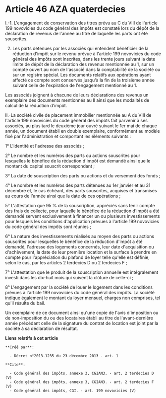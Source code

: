 # Article 46 AZA quaterdecies

I.-1. L'engagement de conservation des titres prévu au C du VIII de l'article 199 novovicies du code général des impôts est
constaté lors du dépôt de la déclaration de revenus de l'année au titre de laquelle les parts ont été souscrites. 

2. Les parts détenues par les associés qui entendent bénéficier de la réduction d'impôt sur le revenu prévue à l'article 199
novovicies du code général des impôts sont inscrites, dans les trente jours suivant la date limite de dépôt de la déclaration
des revenus mentionnée au 1, sur un compte ouvert au nom de l'associé dans la comptabilité de la société ou sur un registre
spécial. Les documents relatifs aux opérations ayant affecté ce compte sont conservés jusqu'à la fin de la troisième année
suivant celle de l'expiration de l'engagement mentionné au 1. 

Les associés joignent à chacune de leurs déclarations des revenus un exemplaire des documents mentionnés au II ainsi que les
modalités de calcul de la réduction d'impôt. 

II.-La société civile de placement immobilier mentionnée au A du VIII de l'article 199 novovicies du code général des impôts
fait parvenir à ses associés, au plus tard le deuxième jour ouvré suivant le 1er mai de chaque année, un document établi en
double exemplaire, conformément au modèle fixé par l'administration et comportant les éléments suivants : 

1° L'identité et l'adresse des associés ; 

2° Le nombre et les numéros des parts ou actions souscrites pour lesquelles le bénéfice de la réduction d'impôt est demandé
ainsi que le montant du capital souscrit correspondant ; 

3° La date de souscription des parts ou actions et du versement des fonds ; 

4° Le nombre et les numéros des parts détenues au 1er janvier et au 31 décembre et, le cas échéant, des parts souscrites,
acquises et transmises au cours de l'année ainsi que la date de ces opérations ; 

5° L'attestation que 95 % de la souscription, appréciés sans tenir compte des frais de collecte, pour laquelle le bénéfice de
la réduction d'impôt a été demandé servent exclusivement à financer un ou plusieurs investissements pour lesquels les
conditions d'application prévues à l'article 199 novovicies du code général des impôts sont réunies ; 

6° La nature des investissements réalisés au moyen des parts ou actions souscrites pour lesquelles le bénéfice de la
réduction d'impôt a été demandé, l'adresse des logements concernés, leur date d'acquisition ou d'achèvement, la date de leur
première location et la surface à prendre en compte pour l'appréciation du plafond de loyer telle qu'elle est définie, selon
le cas, par les articles 2 terdecies D ou 2 terdecies F ; 

7° L'attestation que le produit de la souscription annuelle est intégralement investi dans les dix-huit mois qui suivent la
clôture de celle-ci ; 

8° L'engagement par la société de louer le logement dans les conditions prévues à l'article 199 novovicies du code général
des impôts. La société indique également le montant du loyer mensuel, charges non comprises, tel qu'il résulte du bail. 

Un exemplaire de ce document ainsi qu'une copie de l'avis d'imposition ou de non-imposition du ou des locataires établi au
titre de l'avant-dernière année précédant celle de la signature du contrat de location est joint par la société à sa
déclaration de résultat.

**Liens relatifs à cet article**

	**Créé par**:

	  - Décret n°2013-1235 du 23 décembre 2013 - art. 1

	**Cite**:

	  - Code général des impôts, annexe 3, CGIAN3. - art. 2 terdecies D (V)
	  - Code général des impôts, annexe 3, CGIAN3. - art. 2 terdecies F (V)
	  - Code général des impôts, CGI. - art. 199 novovicies (V)
